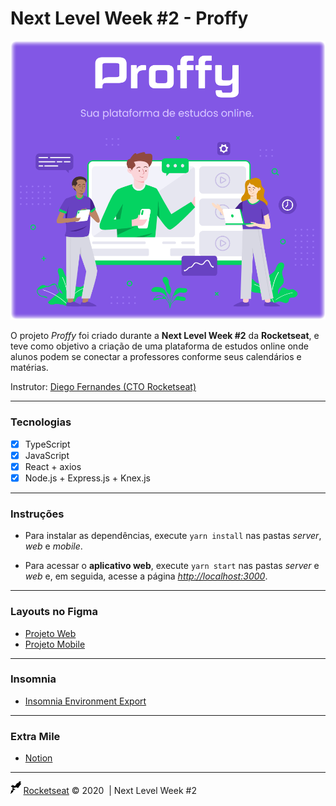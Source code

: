 # Next Level Week #2 - Proffy

[![Proffy](docs/hero.png)](#)

O projeto *Proffy* foi criado durante a **Next Level Week #2** da **Rocketseat**, e teve como objetivo a criação de uma plataforma de estudos online onde alunos podem se conectar a professores conforme seus calendários e matérias.

Instrutor: [Diego Fernandes (CTO Rocketseat)](https://github.com/diego3g)

---

### Tecnologias

- [x] TypeScript
- [x] JavaScript
- [x] React + axios
- [x] Node.js + Express.js + Knex.js

---

### Instruções

- Para instalar as dependências, execute `yarn install` nas pastas *server*, *web* e *mobile*.

- Para acessar o **aplicativo web**, execute `yarn start` nas pastas *server* e *web* e, em seguida, acesse a página *<http://localhost:3000>*.

---

### Layouts no Figma

- [Projeto Web](https://www.figma.com/file/GHGS126t7WYjnPZdRKChJF/?viewer=1&node-id=)
- [Projeto Mobile](https://www.figma.com/file/e33KvgUpFdunXxJjHnK7CG/?viewer=1&node-id=)

---

### Insomnia

- [Insomnia Environment Export](docs/Insomnia_export.json)

---

### Extra Mile

- [Notion](https://www.notion.so/Vers-o-2-0-Proffy-eefca1b981694cd0a895613bc6235970)

---

<img src="docs/rocketseat.svg" height="20" alt="Rocketseat"> [Rocketseat](https://rocketseat.com.br/) &copy; 2020&nbsp; | Next Level Week #2
